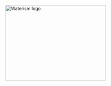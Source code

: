 <img src="https://i.ibb.co/34yVvTb/waterism-low-resolution-color-logo.webp" alt="Waterism logo" border="0" width="320" height="240">
